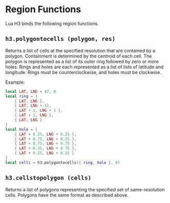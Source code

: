 # Region Functions

Lua H3 binds the following region functions.


## `h3.polygontocells (polygon, res)`

Returns a list of cells at the specified resolution that are contained by a polygon. Containment
is determined by the centroid of each cell. The polygon is represented as a list of its outer
ring followed by zero or more holes. Rings and holes are each represented as a list of lists
of latitude and longitude. Rings must be counterclockwise, and holes must be clockwise.

Example:

```lua
local LAT, LNG = 47, 8
local ring = {
	{ LAT, LNG },
	{ LAT, LNG + 1},
	{ LAT + 1, LNG + 1 },
	{ LAT + 1, LNG },
	{ LAT, LNG }
}
local hole = {
	{ LAT + 0.25, LNG + 0.25 }, 
	{ LAT + 0.75, LNG + 0.25 }, 
	{ LAT + 0.75, LNG + 0.75 }, 
	{ LAT + 0.25, LNG + 0.75 },
	{ LAT + 0.25, LNG + 0.25 } 
}
local cells = h3.polygontocells({ ring, hole }, 8)
```


## `h3.cellstopolygon (cells)`

Returns a list of polygons representing the specified set of same-resolution cells. Polygons have
the same format as described above.
